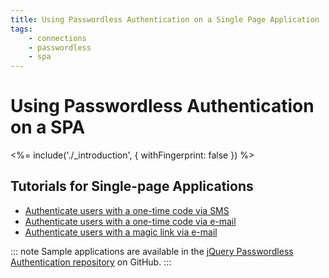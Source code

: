```yaml
---
title: Using Passwordless Authentication on a Single Page Application
tags:
    - connections
    - passwordless
    - spa
---
```

# Using Passwordless Authentication on a SPA

<!-- markdownlint-disable -->

<%= include('./_introduction', { withFingerprint: false }) %>

## Tutorials for Single-page Applications

 - [Authenticate users with a one-time code via SMS](/connections/passwordless/spa-sms)
 - [Authenticate users with a one-time code via e-mail](/connections/passwordless/spa-email-code)
 - [Authenticate users with a magic link via e-mail](/connections/passwordless/spa-email-link)

::: note
Sample applications are available in the [jQuery Passwordless Authentication repository](https://github.com/auth0/auth0-jquery-passwordless-sample) on GitHub.
:::
